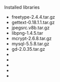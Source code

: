 Installed libraries

- freetype-2.4.4.tar.gz
- gettext-0.18.1.1.tar.gz
- jpegsrc.v8b.tar.gz
- libpng-1.4.5.tar
- mcrypt-2.6.8.tar.gz
- mysql-5.5.8.tar.gz
- gd-2.0.35.tar.gz
-
-
-
-
-
